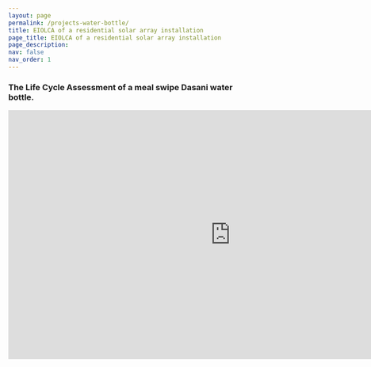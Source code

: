 ```yaml
---
layout: page
permalink: /projects-water-bottle/
title: EIOLCA of a residential solar array installation
page_title: EIOLCA of a residential solar array installation
page_description:
nav: false
nav_order: 1
---
```


### The Life Cycle Assessment of a meal swipe Dasani water bottle.
<iframe width="896" height="504" src="https://www.youtube.com/embed/Nansy2SfcUE?si=FhvkUNaXZmPYFkII" title="YouTube video player" frameborder="0" allow="accelerometer; autoplay; clipboard-write; encrypted-media; gyroscope; picture-in-picture; web-share" referrerpolicy="strict-origin-when-cross-origin" allowfullscreen></iframe>

<!--
<video width="1280" height="720" controls preload="auto">
  <source src="{{ site.baseurl }}/assets/video/Coffee EIOLCA.mp4" type="video/mp4">
  Your browser does not support the video tag.
</video>
-->
